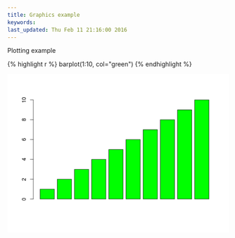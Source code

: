 ```yaml
---
title: Graphics example
keywords: 
last_updated: Thu Feb 11 21:16:00 2016
---
```


Plotting example

{% highlight r %}
barplot(1:10, col="green")
{% endhighlight %}

![](Rbasics_images/plot_example-1.png)

